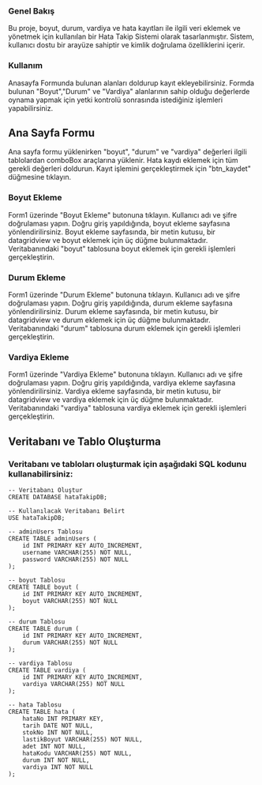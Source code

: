 ### Genel Bakış

Bu proje, boyut, durum, vardiya ve hata kayıtları ile ilgili veri eklemek ve yönetmek için kullanılan 
bir Hata Takip Sistemi olarak tasarlanmıştır. Sistem, kullanıcı dostu bir arayüze sahiptir ve
kimlik doğrulama özelliklerini içerir.

### Kullanım
Anasayfa Formunda bulunan alanları doldurup kayıt ekleyebilirsiniz.
Formda bulunan "Boyut","Durum" ve "Vardiya" alanlarının sahip olduğu değerlerde oynama yapmak için yetki kontrolü sonrasında
istediğiniz işlemleri yapabilirsiniz.

## Ana Sayfa Formu
Ana sayfa formu yüklenirken "boyut", "durum" ve "vardiya" değerleri ilgili tablolardan comboBox araçlarına yüklenir.
Hata kaydı eklemek için tüm gerekli değerleri doldurun.
Kayıt işlemini gerçekleştirmek için "btn_kaydet" düğmesine tıklayın.

### Boyut Ekleme
Form1 üzerinde "Boyut Ekleme" butonuna tıklayın.
Kullanıcı adı ve şifre doğrulaması yapın.
Doğru giriş yapıldığında, boyut ekleme sayfasına yönlendirilirsiniz.
Boyut ekleme sayfasında, bir metin kutusu, bir datagridview ve boyut eklemek için üç düğme bulunmaktadır.
Veritabanındaki "boyut" tablosuna boyut eklemek için gerekli işlemleri gerçekleştirin.

### Durum Ekleme
Form1 üzerinde "Durum Ekleme" butonuna tıklayın.
Kullanıcı adı ve şifre doğrulaması yapın.
Doğru giriş yapıldığında, durum ekleme sayfasına yönlendirilirsiniz.
Durum ekleme sayfasında, bir metin kutusu, bir datagridview ve durum eklemek için üç düğme bulunmaktadır.
Veritabanındaki "durum" tablosuna durum eklemek için gerekli işlemleri gerçekleştirin.

### Vardiya Ekleme
Form1 üzerinde "Vardiya Ekleme" butonuna tıklayın.
Kullanıcı adı ve şifre doğrulaması yapın.
Doğru giriş yapıldığında, vardiya ekleme sayfasına yönlendirilirsiniz.
Vardiya ekleme sayfasında, bir metin kutusu, bir datagridview ve vardiya eklemek için üç düğme bulunmaktadır.
Veritabanındaki "vardiya" tablosuna vardiya eklemek için gerekli işlemleri gerçekleştirin.

## Veritabanı ve Tablo Oluşturma
### Veritabanı ve tabloları oluşturmak için aşağıdaki SQL kodunu kullanabilirsiniz:

```
-- Veritabanı Oluştur
CREATE DATABASE hataTakipDB;

-- Kullanılacak Veritabanı Belirt
USE hataTakipDB;

-- adminUsers Tablosu
CREATE TABLE adminUsers (
    id INT PRIMARY KEY AUTO_INCREMENT,
    username VARCHAR(255) NOT NULL,
    password VARCHAR(255) NOT NULL
);

-- boyut Tablosu
CREATE TABLE boyut (
    id INT PRIMARY KEY AUTO_INCREMENT,
    boyut VARCHAR(255) NOT NULL
);

-- durum Tablosu
CREATE TABLE durum (
    id INT PRIMARY KEY AUTO_INCREMENT,
    durum VARCHAR(255) NOT NULL
);

-- vardiya Tablosu
CREATE TABLE vardiya (
    id INT PRIMARY KEY AUTO_INCREMENT,
    vardiya VARCHAR(255) NOT NULL
);

-- hata Tablosu
CREATE TABLE hata (
    hataNo INT PRIMARY KEY,
    tarih DATE NOT NULL,
    stokNo INT NOT NULL,
    lastikBoyut VARCHAR(255) NOT NULL,
    adet INT NOT NULL,
    hataKodu VARCHAR(255) NOT NULL,
    durum INT NOT NULL,
    vardiya INT NOT NULL
);
```
